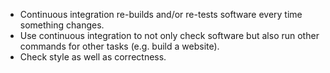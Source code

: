 -   Continuous integration re-builds and/or re-tests software every time something changes.
-   Use continuous integration to not only check software but also run other commands for other tasks (e.g. build a website).
-   Check style as well as correctness.
